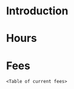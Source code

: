 # Introduction
<About me and the FCC>

# Hours
  <Hours of operation>

# Fees
    <Table of current fees>
